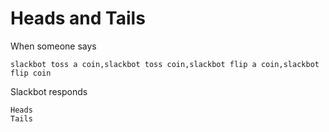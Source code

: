 # Heads and Tails

When someone says
```
slackbot toss a coin,slackbot toss coin,slackbot flip a coin,slackbot flip coin
```
Slackbot responds
```
Heads
Tails
```
